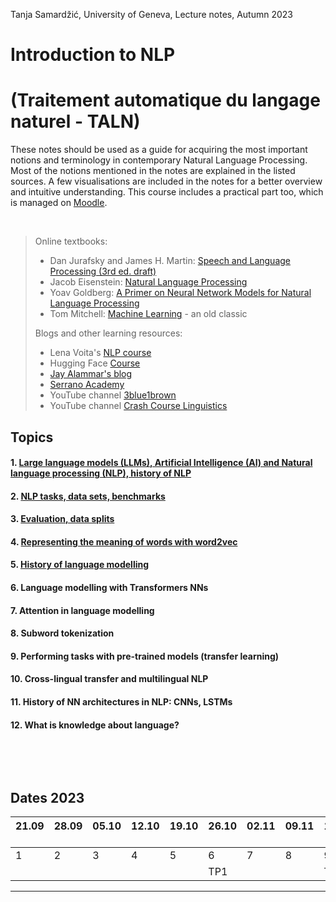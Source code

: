 Tanja Samardžić, University of Geneva, Lecture notes, Autumn 2023


# Introduction to NLP   
# (Traitement automatique du langage naturel - TALN)  

These notes should be used as a guide for acquiring the most important notions and terminology in contemporary  Natural Language Processing. Most of the notions mentioned in the notes are explained in the listed sources. A few visualisations are included in the notes for a better overview and intuitive understanding. This course includes a practical part too, which is managed on [Moodle](https://moodle.unige.ch/course/view.php?id=16144).

&nbsp; 

> Online textbooks:
> - Dan Jurafsky and James H. Martin: [Speech and Language Processing (3rd ed. draft)](https://web.stanford.edu/~jurafsky/slp3/)
> - Jacob Eisenstein: [Natural Language Processing](https://github.com/jacobeisenstein/gt-nlp-class/blob/master/notes/eisenstein-nlp-notes.pdf)
> - Yoav Goldberg: [A Primer on Neural Network Models for Natural Language Processing](https://u.cs.biu.ac.il/~yogo/nnlp.pdf)
> - Tom Mitchell: [Machine Learning](https://www.cs.cmu.edu/afs/cs.cmu.edu/user/mitchell/ftp/mlbook.html) - an old classic
> 
> Blogs and other learning resources:
> - Lena Voita's [NLP course](https://lena-voita.github.io/nlp_course.html#main_page_content)
> - Hugging Face [Course](https://huggingface.co/course/chapter1/1)
> - [Jay Alammar's blog](http://jalammar.github.io)
> - [Serrano Academy](https://serrano.academy) 
> - YouTube channel [3blue1brown](https://www.youtube.com/c/3blue1brown)
> - YouTube channel [Crash Course Linguistics](https://youtube.com/playlist?list=PL8dPuuaLjXtP5mp25nStsuDzk2blncJDW)

## Topics


#### 1. [Large language models (LLMs), Artificial Intelligence (AI) and Natural language processing (NLP), history of NLP](https://tsamardzic.github.io/nlp_intro/1.html) 

#### 2. [NLP tasks, data sets, benchmarks](https://tsamardzic.github.io/nlp_intro/2.html)

#### 3. [Evaluation, data splits](https://tsamardzic.github.io/nlp_intro/3.html)

#### 4. [Representing the meaning of words with word2vec](https://tsamardzic.github.io/nlp_intro/4.html)

#### 5. [History of language modelling](https://tsamardzic.github.io/nlp_intro/5.html)

#### 6. Language modelling with Transformers NNs

#### 7. Attention in language modelling

#### 8. Subword tokenization

#### 9. Performing tasks with pre-trained models (transfer learning)

#### 10. Cross-lingual transfer and multilingual NLP

#### 11. History of NN architectures in NLP: CNNs, LSTMs

#### 12. What is knowledge about language?


&nbsp; 

&nbsp; 


## Dates 2023 


| 21.09 &nbsp;  | 28.09  &nbsp; | 05.10 &nbsp; | 12.10 &nbsp; | 19.10 &nbsp; | 26.10 &nbsp; | 02.11 &nbsp; | 09.11 &nbsp; | 16.11 &nbsp; | 23.11 &nbsp; | 30.11 &nbsp; | 07.12 &nbsp; | 14.12 &nbsp;  | 21.12 &nbsp;  | 
| ---- | ---- |  ---- |  ---- |  ---- |  ---- |  ---- |  ---- | ---- |  ---- |  ---- |  ---- | ---- | ---- |
| 1     | 2     |       3  | 4  | 5     |    6  |    7  |    8  |     9 |   10  | 11  |     | 12   |    | 
|      |    |         |   |      |    TP1  |      |      |     TP2 |     |   |  TP3   |    | TP4   | 


---



